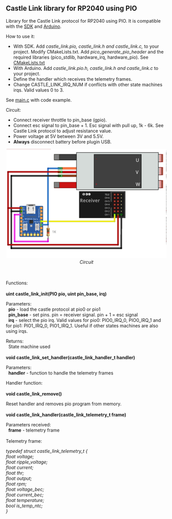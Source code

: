 ## Castle Link library for RP2040 using PIO

Library for the Castle Link protocol for RP2040 using PIO. It is compatible with the [SDK](https://raspberrypi.github.io/pico-sdk-doxygen/) and [Arduino](https://github.com/earlephilhower/arduino-pico).

How to use it:

- With SDK. Add *castle_link.pio, castle_link.h and castle_link.c,* to your project. Modify CMakeLists.txt. Add *pico_generate_pio_header* and the required libraries (pico_stdlib, hardware_irq, hardware_pio). See [CMakeLists.txt](sdk/CMakeLists.txt)
- With Arduino. Add *castle_link.pio.h, castle_link.h and castle_link.c* to your project.
- Define the handler which receives the telemetry frames.
- Change CASTLE_LINK_IRQ_NUM if conflicts with other state machines irqs. Valid values 0 to 3.  

See [main.c](sdk/main.c) with code example.  

Circuit:

- Connect receiver throttle to pin_base (gpio).
- Connect esc signal to pin_base + 1. Esc signal with pull up, 1k - 6k. See Castle Link protocol to adjust resistance value.
- Power voltage at 5V between 3V and 5.5V.
- **Always** disconnect battery before plugin USB.

<p align="center"><img src="./images/castle_rp2040_zero.png" width="500"><br>
  <i>Circuit</i><br><br></p>

\
Functions:  
\
**uint castle_link_init(PIO pio, uint pin_base, irq)**  

Parameters:  
&nbsp;&nbsp;**pio** - load the castle protocol at pio0 or pio1  
&nbsp;&nbsp;**pin_base** - set pins. pin = receiver signal. pin + 1 = esc signal  
&nbsp;&nbsp;**irq** - select the pio irq. Valid values for pio0: PIO0_IRQ_0, PIO0_IRQ_1 and for pio1: PIO1_IRQ_0, PIO1_IRQ_1. Useful if other states machines are also using irqs.  

Returns:  
&nbsp;&nbsp;State machine used  
\
**void castle_link_set_handler(castle_link_handler_t handler)**  

Parameters:  
&nbsp;&nbsp;**handler** - function to handle the telemetry frames  

Handler function:  
\
**void castle_link_remove()**  

Reset handler and removes pio program from memory.  
\
**void castle_link_handler(castle_link_telemetry_t frame)**  

Parameters received:  
&nbsp;&nbsp;**frame** - telemetry frame  
\
Telemetry frame:  

*typedef struct castle_link_telemetry_t {  
    float voltage;  
    float ripple_voltage;  
    float current;  
    float thr;  
    float output;  
    float rpm;  
    float voltage_bec;  
    float current_bec;  
    float temperature;  
    bool is_temp_ntc;  
}*  


